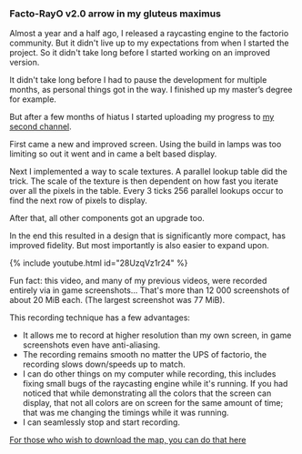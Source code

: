 ### Facto-RayO v2.0 <author>arrow in my gluteus maximus</author>

Almost a year and a half ago, I released a raycasting engine to the factorio community.
But it didn't live up to my expectations from when I started the project.
So it didn't take long before I started working on an improved version.

It didn't take long before I had to pause the development for multiple months, as personal things got in the way.
I finished up my master’s degree for example.

But after a few months of hiatus I started uploading my progress to [my second channel](https://www.youtube.com/channel/UCNQRKtG2pU8LGS08TFiyyAA).

First came a new and improved screen.
Using the build in lamps was too limiting so out it went and in came a belt based display.

Next I implemented a way to scale textures.
A parallel lookup table did the trick. The scale of the texture is then dependent on how fast you iterate over all the pixels in the table.
Every 3 ticks 256 parallel lookups occur to find the next row of pixels to display.

After that, all other components got an upgrade too.

In the end this resulted in a design that is significantly more compact, has improved fidelity.
But most importantly is also easier to expand upon.

{% include youtube.html id="28UzqVz1r24" %}

Fun fact: this video, and many of my previous videos, were recorded entirely via in game screenshots...
That's more than 12 000 screenshots of about 20 MiB each. (The largest screenshot was 77 MiB).

This recording technique has a few advantages:
* It allows me to record at higher resolution than my own screen, in game screenshots even have anti-aliasing. 
* The recording remains smooth no matter the UPS of factorio, the recording slows down/speeds up to match.
* I can do other things on my computer while recording, this includes fixing small bugs of the raycasting engine while it's running. If you had noticed that while demonstrating all the colors that the screen can display, that not all colors are on screen for the same amount of time; that was me changing the timings while it was running. 
* I can seamlessly stop and start recording.

[For those who wish to download the map, you can do that here](https://forums.factorio.com/download/file.php?id=62475)
